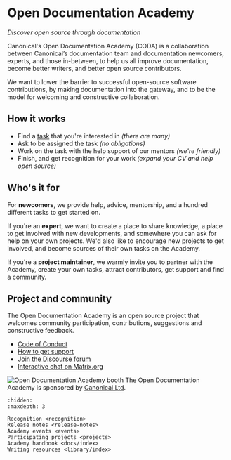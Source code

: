 # Open Documentation Academy

_Discover open source through documentation_

Canonical's Open Documentation Academy (CODA) is a collaboration between Canonical’s documentation team and documentation newcomers, experts, and those in-between, to help us all improve documentation, become better writers, and better open source contributors.

We want to lower the barrier to successful open-source software contributions, by making documentation into the gateway, and to be the model for welcoming and constructive collaboration.

## How it works

* Find a [task](https://github.com/canonical/open-documentation-academy/issues) that you're interested in _(there are many)_
* Ask to be assigned the task _(no obligations)_
* Work on the task with the help support of our mentors _(we're friendly)_
* Finish, and get recognition for your work _(expand your CV and help open source)_

## Who's it for

For **newcomers**, we provide help, advice, mentorship, and a hundred different tasks to get started on.

If you're an **expert**, we want to create a place to share knowledge, a place to get involved with new developments, and somewhere you can ask for help on your own projects. We'd also like to encourage new projects to get involved, and become sources of their own tasks on the Academy.

If you're a **project maintainer**, we warmly invite you to partner with the Academy, create your own tasks, attract contributors, get support and find a community.

## Project and community

The Open Documentation Academy is an open source project that welcomes community participation, contributions, suggestions and constructive feedback. 

* [Code of Conduct](https://ubuntu.com/community/ethos/code-of-conduct)
* [How to get support](https://ubuntu.com/support/community-support)
* [Join the Discourse forum](https://discourse.ubuntu.com/c/community/open-documentation-academy/166)
* [Interactive chat on Matrix.org](https://matrix.to/#/#documentation:ubuntu.com)
<!-- TODO: create this file or delete the link -->
<!-- * [Community engagement commitment](explanation/community-engagement) -->

![Open Documentation Academy booth](https://assets.ubuntu.com/v1/1a3c2549-20250218_0001_01.jpg)
The Open Documentation Academy is sponsored by [Canonical Ltd](https://canonical.com/).

```{toctree}
:hidden:
:maxdepth: 3

Recognition <recognition>
Release notes <release-notes>
Academy events <events>
Participating projects <projects>
Academy handbook <docs/index>
Writing resources <library/index>

```
